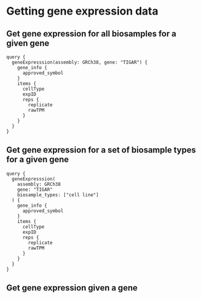 # Getting gene expression data

## Get gene expression for all biosamples for a given gene

```
query {
  geneExpresssion(assembly: GRCh38, gene: "TIGAR") {
    gene_info {
      approved_symbol
    }
    items {
      cellType
      expID
      reps {
        replicate
        rawTPM
      }
    }
  }
}
```

## Get gene expression for a set of biosample types for a given gene

```
query {
  geneExpresssion(
    assembly: GRCh38
    gene: "TIGAR"
    biosample_types: ["cell line"]
  ) {
    gene_info {
      approved_symbol
    }
    items {
      cellType
      expID
      reps {
        replicate
        rawTPM
      }
    }
  }
}
```

## Get gene expression given a gene

```graphql
```